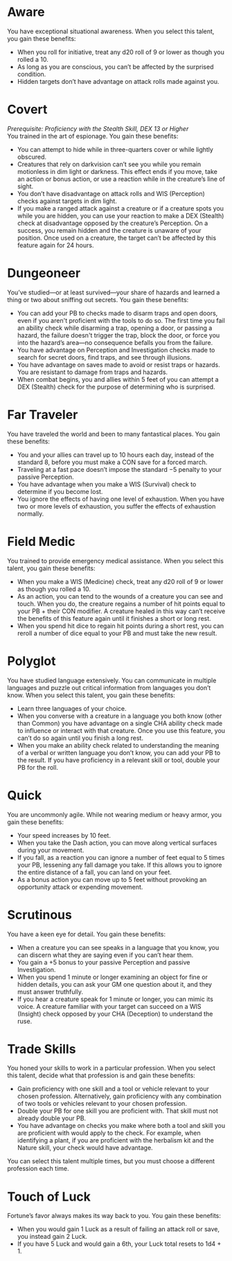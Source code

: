 # Aware
You have exceptional situational awareness. When you select this talent, you gain these benefits:
* When you roll for initiative, treat any d20 roll of 9 or lower as though you rolled a 10.
* As long as you are conscious, you can’t be affected by the surprised condition.
* Hidden targets don’t have advantage on attack rolls made against you.
# Covert
*Prerequisite: Proficiency with the Stealth Skill, DEX 13 or Higher*  
You trained in the art of espionage. You gain these benefits:
* You can attempt to hide while in three-quarters cover or while lightly obscured.
* Creatures that rely on darkvision can’t see you while you remain motionless in dim light or darkness. This effect ends if you move, take an action or bonus action, or use a reaction while in the creature’s line of sight.
* You don’t have disadvantage on attack rolls and WIS (Perception) checks against targets in dim light.
* If you make a ranged attack against a creature or if a creature spots you while you are hidden, you can use your reaction to make a DEX (Stealth) check at disadvantage opposed by the creature’s Perception. On a success, you remain hidden and the creature is unaware of your position. Once used on a creature, the target can’t be affected by this feature again for 24 hours.
# Dungeoneer
You’ve studied—or at least survived—your share of hazards and learned a thing or two about sniffing out secrets. You gain these benefits:
* You can add your PB to checks made to disarm traps and open doors, even if you aren't proficient with the tools to do so. The first time you fail an ability check while disarming a trap, opening a door, or passing a hazard, the failure doesn't trigger the trap, block the door, or force you into the hazard’s area—no consequence befalls you from the failure.
* You have advantage on Perception and Investigation checks made to search for secret doors, find traps, and see through illusions.
* You have advantage on saves made to avoid or resist traps or hazards. You are resistant to damage from traps and hazards.
* When combat begins, you and allies within 5 feet of you can attempt a DEX (Stealth) check for the purpose of determining who is surprised.
# Far Traveler
You have traveled the world and been to many fantastical places. You gain these benefits:
* You and your allies can travel up to 10 hours each day, instead of the standard 8, before you must make a CON save for a forced march.
* Traveling at a fast pace doesn’t impose the standard −5 penalty to your passive Perception.
* You have advantage when you make a WIS (Survival) check to determine if you become lost.
* You ignore the effects of having one level of exhaustion. When you have two or more levels of exhaustion, you suffer the effects of exhaustion normally.
# Field Medic
You trained to provide emergency medical assistance.
When you select this talent, you gain these benefits:
* When you make a WIS (Medicine) check, treat any d20 roll of 9 or lower as though you rolled a 10.
* As an action, you can tend to the wounds of a creature you can see and touch. When you do, the creature regains a number of hit points equal to your PB + their CON modifier. A creature healed in this way can’t receive the benefits of this feature again until it finishes a short or long rest.
* When you spend hit dice to regain hit points during a short rest, you can reroll a number of dice equal to your PB and must take the new result.
# Polyglot
You have studied language extensively. You can communicate in multiple languages and puzzle out critical information from languages you don’t know. When you select this talent, you gain these benefits:
* Learn three languages of your choice.
* When you converse with a creature in a language you both know (other than Common) you have advantage on a single CHA ability check made to influence or interact with that creature. Once you use this feature, you can’t do so again until you finish a long rest.
* When you make an ability check related to understanding the meaning of a verbal or written language you don’t know, you can add your PB to the result. If you have proficiency in a relevant skill or tool, double your PB for the roll.
# Quick
You are uncommonly agile. While not wearing medium or heavy armor, you gain these benefits:
* Your speed increases by 10 feet.
* When you take the Dash action, you can move along vertical surfaces during your movement.
* If you fall, as a reaction you can ignore a number of feet equal to 5 times your PB, lessening any fall damage you take. If this allows you to ignore the entire distance of a fall, you can land on your feet.
* As a bonus action you can move up to 5 feet without provoking an opportunity attack or expending movement.
# Scrutinous
You have a keen eye for detail. You gain these benefits:
* When a creature you can see speaks in a language that you know, you can discern what they are saying even if you can’t hear them.
* You gain a +5 bonus to your passive Perception and passive Investigation.
* When you spend 1 minute or longer examining an object for fine or hidden details, you can ask your GM one question about it, and they must answer truthfully.
* If you hear a creature speak for 1 minute or longer, you can mimic its voice. A creature familiar with your target can succeed on a WIS (Insight) check opposed by your CHA (Deception) to understand the ruse.
# Trade Skills
You honed your skills to work in a particular profession. When you select this talent, decide what that profession is and gain these benefits:
* Gain proficiency with one skill and a tool or vehicle relevant to your chosen profession. Alternatively, gain proficiency with any combination of two tools or vehicles relevant to your chosen profession.
* Double your PB for one skill you are proficient with. That skill must not already double your PB.
* You have advantage on checks you make where both a tool and skill you are proficient with would apply to the check. For example, when identifying a plant, if you are proficient with the herbalism kit and the Nature skill, your check would have advantage.

You can select this talent multiple times, but you must choose a different profession each time.
# Touch of Luck
Fortune’s favor always makes its way back to you. You gain these benefits:
* When you would gain 1 Luck as a result of failing an attack roll or save, you instead gain 2 Luck.
* If you have 5 Luck and would gain a 6th, your Luck total resets to 1d4 + 1.